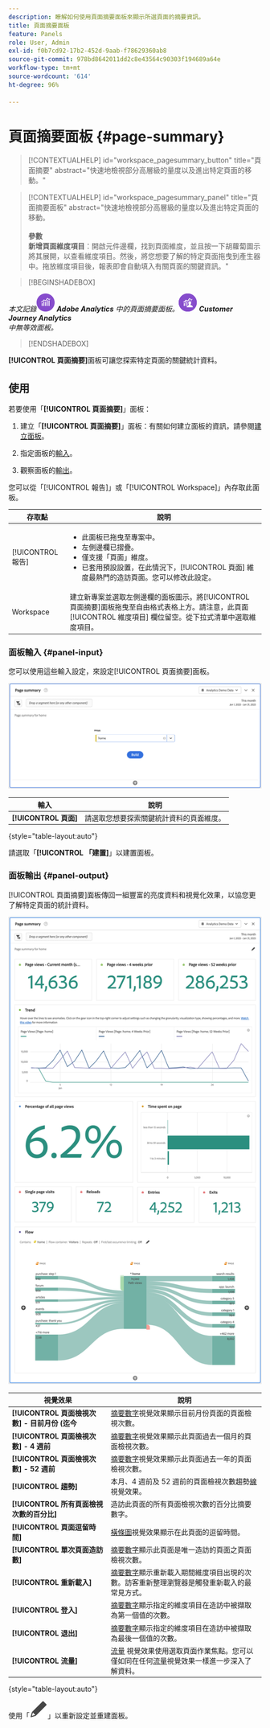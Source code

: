 ```yaml
---
description: 瞭解如何使用頁面摘要面板來顯示所選頁面的摘要資訊。
title: 頁面摘要面板
feature: Panels
role: User, Admin
exl-id: f0b7cd92-17b2-452d-9aab-f78629360ab8
source-git-commit: 978bd8642011dd2c8e43564c90303f194689a64e
workflow-type: tm+mt
source-wordcount: '614'
ht-degree: 96%

---
```


# 頁面摘要面板 {#page-summary}

<!-- markdownlint-disable MD034 -->

>[!CONTEXTUALHELP]
>id="workspace_pagesummary_button"
>title="頁面摘要"
>abstract="快速地檢視部分高層級的量度以及進出特定頁面的移動。"

<!-- markdownlint-enable MD034 -->

<!-- markdownlint-disable MD034 -->

>[!CONTEXTUALHELP]
>id="workspace_pagesummary_panel"
>title="頁面摘要面板"
>abstract="快速地檢視部分高層級的量度以及進出特定頁面的移動。<br/><br/>**參數&#x200B;**<br/>**新增頁面維度項目**：開啟元件邊欄，找到頁面維度，並且按一下胡蘿蔔圖示將其展開，以查看維度項目。然後，將您想要了解的特定頁面拖曳到產生器中。拖放維度項目後，報表即會自動填入有關頁面的關鍵資訊。"

<!-- markdownlint-enable MD034 -->


>[!BEGINSHADEBOX]

_本文記錄_![AdobeAnalytics](/help/assets/icons/AdobeAnalytics.svg) _**Adobe Analytics** 中的頁面摘要面板。![CustomerJourneyAnalytics](/help/assets/icons/CustomerJourneyAnalytics.svg) _**Customer Journey Analytics**_<br/>_中無等效面板_。_

>[!ENDSHADEBOX]

**[!UICONTROL 頁面摘要]**&#x200B;面板可讓您探索特定頁面的關鍵統計資料。

## 使用

若要使用「**[!UICONTROL 頁面摘要]**」面板：

1. 建立「**[!UICONTROL 頁面摘要]**」面板：有關如何建立面板的資訊，請參閱[建立面板](panels.md#create-a-panel)。

1. 指定面板的[輸入](#panel-input)。

1. 觀察面板的[輸出](#panel-output)。



您可以從「[!UICONTROL 報告]」或「[!UICONTROL Workspace]」內存取此面板。

| 存取點 | 說明 |
| --- | --- |
| [!UICONTROL 報告] | <ul><li>此面板已拖曳至專案中。</li><li>左側邊欄已摺疊。</li><li>僅支援「頁面」維度。</li><li>已套用預設設置，在此情況下，[!UICONTROL 頁面] 維度最熱門的造訪頁面。您可以修改此設定。</li></ul> |
| Workspace | 建立新專案並選取左側邊欄的面板圖示。將[!UICONTROL 頁面摘要]面板拖曳至自由格式表格上方。請注意，此頁面[!UICONTROL 維度項目] 欄位留空。從下拉式清單中選取維度項目。 |

### 面板輸入 {#panel-input}

您可以使用這些輸入設定，來設定[!UICONTROL 頁面摘要]面板。

![頁面輸入摘要](assets/page-summary-input.png)

| 輸入 | 說明 |
| --- | --- |
| **[!UICONTROL 頁面]** | 請選取您想要探索關鍵統計資料的頁面維度。 |

{style="table-layout:auto"}


請選取「**[!UICONTROL 「建置]**」以建置面板。

### 面板輸出 {#panel-output}

[!UICONTROL 頁面摘要]面板傳回一組豐富的亮度資料和視覺化效果，以協您更了解特定頁面的統計資料。

![頁面摘要面板](assets/page-summary-output.png)

| 視覺效果 | 說明 |
| --- | --- |
| **[!UICONTROL 頁面檢視次數] - 目前月份 (迄今** | [摘要數字](/help/analyze/analysis-workspace/visualizations/summary-number-change.md)視覺效果顯示目前月份頁面的頁面檢視次數。 |
| **[!UICONTROL 頁面檢視次數] - 4 週前** | [摘要數字](/help/analyze/analysis-workspace/visualizations/summary-number-change.md)視覺效果顯示此頁面過去一個月的頁面檢視次數。 |
| **[!UICONTROL 頁面檢視次數] - 52 週前** | [摘要數字](/help/analyze/analysis-workspace/visualizations/summary-number-change.md)視覺效果顯示此頁面過去一年的頁面檢視次數。 |
| **[!UICONTROL 趨勢]** | 本月、4 週前及 52 週前的頁面檢視次數趨勢[線](/help/analyze/analysis-workspace/visualizations/line.md)視覺效果。 |
| **[!UICONTROL 所有頁面檢視次數的百分比]** | 造訪此頁面的所有頁面檢視次數的百分比摘要數字。 |
| **[!UICONTROL 頁面逗留時間]** | [橫條圖](/help/analyze/analysis-workspace/visualizations/horizontal-bar.md)視覺效果顯示在此頁面的逗留時間。 |
| **[!UICONTROL 單次頁面造訪數]** | [摘要數字](/help/analyze/analysis-workspace/visualizations/summary-number-change.md)顯示此頁面是唯一造訪的頁面之頁面檢視次數。 |
| **[!UICONTROL 重新載入]** | [摘要數字](/help/analyze/analysis-workspace/visualizations/summary-number-change.md)顯示重新載入期間維度項目出現的次數。訪客重新整理瀏覽器是觸發重新載入的最常見方式。 |
| **[!UICONTROL 登入]** | [摘要數字](/help/analyze/analysis-workspace/visualizations/summary-number-change.md)顯示指定的維度項目在造訪中被擷取為第一個值的次數。 |
| **[!UICONTROL 退出]** | [摘要數字](/help/analyze/analysis-workspace/visualizations/summary-number-change.md)顯示指定的維度項目在造訪中被擷取為最後一個值的次數。 |
| **[!UICONTROL 流量]** | [流量](/help/analyze/analysis-workspace/visualizations/c-flow/flow.md) 視覺效果使用選取頁面作業焦點。您可以僅如同在任何[流量](/help/analyze/analysis-workspace/visualizations/c-flow/create-flow.md)視覺效果一樣進一步深入了解資料。 |

{style="table-layout:auto"}

使用「![編輯](/help/assets/icons/Edit.svg)」以重新設定並重建面板。
